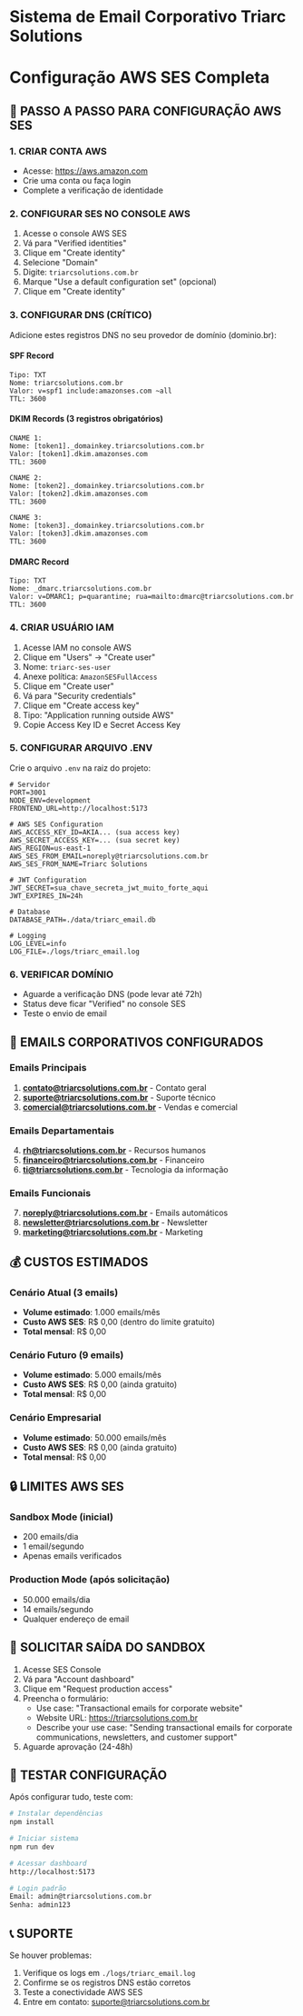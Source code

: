 # Sistema de Email Corporativo Triarc Solutions
# Configuração AWS SES Completa

## 🚀 PASSO A PASSO PARA CONFIGURAÇÃO AWS SES

### 1. CRIAR CONTA AWS
- Acesse: https://aws.amazon.com
- Crie uma conta ou faça login
- Complete a verificação de identidade

### 2. CONFIGURAR SES NO CONSOLE AWS
1. Acesse o console AWS SES
2. Vá para "Verified identities"
3. Clique em "Create identity"
4. Selecione "Domain"
5. Digite: `triarcsolutions.com.br`
6. Marque "Use a default configuration set" (opcional)
7. Clique em "Create identity"

### 3. CONFIGURAR DNS (CRÍTICO)
Adicione estes registros DNS no seu provedor de domínio (dominio.br):

#### SPF Record
```
Tipo: TXT
Nome: triarcsolutions.com.br
Valor: v=spf1 include:amazonses.com ~all
TTL: 3600
```

#### DKIM Records (3 registros obrigatórios)
```
CNAME 1:
Nome: [token1]._domainkey.triarcsolutions.com.br
Valor: [token1].dkim.amazonses.com
TTL: 3600

CNAME 2:
Nome: [token2]._domainkey.triarcsolutions.com.br
Valor: [token2].dkim.amazonses.com
TTL: 3600

CNAME 3:
Nome: [token3]._domainkey.triarcsolutions.com.br
Valor: [token3].dkim.amazonses.com
TTL: 3600
```

#### DMARC Record
```
Tipo: TXT
Nome: _dmarc.triarcsolutions.com.br
Valor: v=DMARC1; p=quarantine; rua=mailto:dmarc@triarcsolutions.com.br
TTL: 3600
```

### 4. CRIAR USUÁRIO IAM
1. Acesse IAM no console AWS
2. Clique em "Users" → "Create user"
3. Nome: `triarc-ses-user`
4. Anexe política: `AmazonSESFullAccess`
5. Clique em "Create user"
6. Vá para "Security credentials"
7. Clique em "Create access key"
8. Tipo: "Application running outside AWS"
9. Copie Access Key ID e Secret Access Key

### 5. CONFIGURAR ARQUIVO .ENV
Crie o arquivo `.env` na raiz do projeto:

```env
# Servidor
PORT=3001
NODE_ENV=development
FRONTEND_URL=http://localhost:5173

# AWS SES Configuration
AWS_ACCESS_KEY_ID=AKIA... (sua access key)
AWS_SECRET_ACCESS_KEY=... (sua secret key)
AWS_REGION=us-east-1
AWS_SES_FROM_EMAIL=noreply@triarcsolutions.com.br
AWS_SES_FROM_NAME=Triarc Solutions

# JWT Configuration
JWT_SECRET=sua_chave_secreta_jwt_muito_forte_aqui
JWT_EXPIRES_IN=24h

# Database
DATABASE_PATH=./data/triarc_email.db

# Logging
LOG_LEVEL=info
LOG_FILE=./logs/triarc_email.log
```

### 6. VERIFICAR DOMÍNIO
- Aguarde a verificação DNS (pode levar até 72h)
- Status deve ficar "Verified" no console SES
- Teste o envio de email

## 📧 EMAILS CORPORATIVOS CONFIGURADOS

### Emails Principais
1. **contato@triarcsolutions.com.br** - Contato geral
2. **suporte@triarcsolutions.com.br** - Suporte técnico  
3. **comercial@triarcsolutions.com.br** - Vendas e comercial

### Emails Departamentais
4. **rh@triarcsolutions.com.br** - Recursos humanos
5. **financeiro@triarcsolutions.com.br** - Financeiro
6. **ti@triarcsolutions.com.br** - Tecnologia da informação

### Emails Funcionais
7. **noreply@triarcsolutions.com.br** - Emails automáticos
8. **newsletter@triarcsolutions.com.br** - Newsletter
9. **marketing@triarcsolutions.com.br** - Marketing

## 💰 CUSTOS ESTIMADOS

### Cenário Atual (3 emails)
- **Volume estimado**: 1.000 emails/mês
- **Custo AWS SES**: R$ 0,00 (dentro do limite gratuito)
- **Total mensal**: R$ 0,00

### Cenário Futuro (9 emails)
- **Volume estimado**: 5.000 emails/mês  
- **Custo AWS SES**: R$ 0,00 (ainda gratuito)
- **Total mensal**: R$ 0,00

### Cenário Empresarial
- **Volume estimado**: 50.000 emails/mês
- **Custo AWS SES**: R$ 0,00 (ainda gratuito)
- **Total mensal**: R$ 0,00

## 🔒 LIMITES AWS SES

### Sandbox Mode (inicial)
- 200 emails/dia
- 1 email/segundo
- Apenas emails verificados

### Production Mode (após solicitação)
- 50.000 emails/dia
- 14 emails/segundo
- Qualquer endereço de email

## 🚨 SOLICITAR SAÍDA DO SANDBOX
1. Acesse SES Console
2. Vá para "Account dashboard"
3. Clique em "Request production access"
4. Preencha o formulário:
   - Use case: "Transactional emails for corporate website"
   - Website URL: https://triarcsolutions.com.br
   - Describe your use case: "Sending transactional emails for corporate communications, newsletters, and customer support"
5. Aguarde aprovação (24-48h)

## 🧪 TESTAR CONFIGURAÇÃO
Após configurar tudo, teste com:

```bash
# Instalar dependências
npm install

# Iniciar sistema
npm run dev

# Acessar dashboard
http://localhost:5173

# Login padrão
Email: admin@triarcsolutions.com.br
Senha: admin123
```

## 📞 SUPORTE
Se houver problemas:
1. Verifique os logs em `./logs/triarc_email.log`
2. Confirme se os registros DNS estão corretos
3. Teste a conectividade AWS SES
4. Entre em contato: suporte@triarcsolutions.com.br
